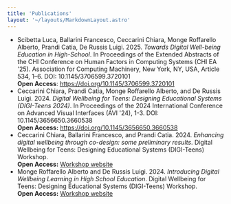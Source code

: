 ```yaml
---
title: 'Publications'
layout: '~/layouts/MarkdownLayout.astro'
---
```


- Scibetta Luca, Ballarini Francesco, Ceccarini Chiara, Monge Roffarello Alberto, Prandi Catia, De Russis Luigi. 2025. _Towards Digital Well-being Education in High-School_. In Proceedings of the Extended Abstracts of the CHI Conference on Human Factors in Computing Systems (CHI EA '25). Association for Computing Machinery, New York, NY, USA, Article 534, 1–6. DOI: 10.1145/3706599.3720101<br>
  **Open Access**: https://doi.org/10.1145/3706599.3720101
- Ceccarini Chiara, Prandi Catia, Monge Roffarello Alberto, and De Russis Luigi. 2024. _Digital Wellbeing for Teens: Designing Educational Systems (DIGI-Teens 2024)_. In Proceedings of the 2024 International Conference on Advanced Visual Interfaces (AVI '24), 1-3. DOI: 10.1145/3656650.3660538<br>
  **Open Access:** https://doi.org/10.1145/3656650.3660538
- Ceccarini Chiara, Ballarini Francesco, and Prandi Catia. 2024. _Enhancing digital wellbeing through co-design: some preliminary results_. Digital Wellbeing for Teens: Designing Educational Systems (DIGI-Teens) Workshop.<br>
  **Open Access:** [Workshop website](https://drive.google.com/file/d/1zzb-3kw9uKMveD6nPQrk3PksrZvS6Ska)
- Monge Roffarello Alberto and De Russis Luigi. 2024. _Introducing Digital Wellbeing Learning in High School Education_. Digital Wellbeing for Teens: Designing Educational Systems (DIGI-Teens) Workshop.<br>
  **Open Access:** [Workshop website](https://drive.google.com/file/d/1fAK00SUmyH3EoLgiGWt-98S8dmbARz0p)
